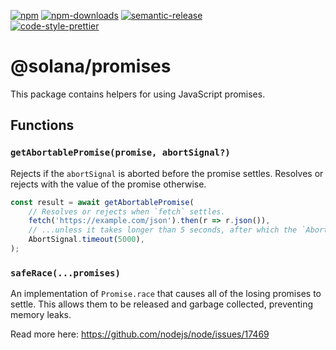 [![npm][npm-image]][npm-url]
[![npm-downloads][npm-downloads-image]][npm-url]
[![semantic-release][semantic-release-image]][semantic-release-url]
<br />
[![code-style-prettier][code-style-prettier-image]][code-style-prettier-url]

[code-style-prettier-image]: https://img.shields.io/badge/code_style-prettier-ff69b4.svg?style=flat-square
[code-style-prettier-url]: https://github.com/prettier/prettier
[npm-downloads-image]: https://img.shields.io/npm/dm/@solana/promises/rc.svg?style=flat
[npm-image]: https://img.shields.io/npm/v/@solana/promises/rc.svg?style=flat
[npm-url]: https://www.npmjs.com/package/@solana/promises/v/rc
[semantic-release-image]: https://img.shields.io/badge/%20%20%F0%9F%93%A6%F0%9F%9A%80-semantic--release-e10079.svg
[semantic-release-url]: https://github.com/semantic-release/semantic-release

# @solana/promises

This package contains helpers for using JavaScript promises.

## Functions

### `getAbortablePromise(promise, abortSignal?)`

Rejects if the `abortSignal` is aborted before the promise settles. Resolves or rejects with the value of the promise otherwise.

```ts
const result = await getAbortablePromise(
    // Resolves or rejects when `fetch` settles.
    fetch('https://example.com/json').then(r => r.json()),
    // ...unless it takes longer than 5 seconds, after which the `AbortSignal` is triggered.
    AbortSignal.timeout(5000),
);
```

### `safeRace(...promises)`

An implementation of `Promise.race` that causes all of the losing promises to settle. This allows them to be released and garbage collected, preventing memory leaks.

Read more here: https://github.com/nodejs/node/issues/17469
